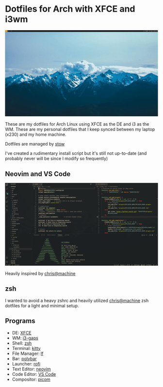 # Dotfiles for Arch with XFCE and i3wm

![GIF](screenshot/output.gif)

These are my dotfiles for Arch Linux using XFCE as the DE and i3 as the WM. These are my personal dotfiles that I keep synced between my laptop (x230) and my home machine.

Dotfiles are managed by [stow](https://www.gnu.org/software/stow/)

I've created a rudimentary install script but it's still not up-to-date (and probably never will be since I modify so frequently)

## Neovim and VS Code 

![VS Code with neovim extension](screenshot/vscode-nvim.png)

Heavily inspired by [chris@machine](https://www.youtube.com/watch?v=g4dXZ0RQWdw)

## zsh

I wanted to avoid a heavy zshrc and heavily utilized [chris@machine](https://www.youtube.com/watch?v=bTLYiNvRIVI) zsh dotfiles for a light and minimal setup.

## Programs 

- DE: [XFCE](https://www.xfce.org/)
- WM: [i3-gaps](https://github.com/Airblader/i3gaps/)
- Shell: [zsh](https://github.com/zsh-users/zsh)
- Terminal: [kitty](https://github.com/kovidgoyal/kitty)
- File Manager: [lf](https://github.com/gokcehan/lf)
- Bar: [polybar](https://github.com/polybar/polybar)
- Launcher: [rofi](https://github.com/davatorium/rofi)
- Text Editor: [neovim](https://github.com/neovim/neovim)
- Code Editor: [VS Code](https://code.visualstudio.com/)
- Compositor: [picom](https://github.com/yshui/picom)
